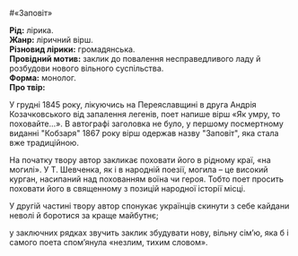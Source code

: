 #«Заповіт»

<b>Рід:</b> лірика.<br>
<b>Жанр:</b> ліричний вірш.<br>
<b>Різновид лірики:</b> громадянська.<br>
<b>Провідний мотив:</b> заклик до повалення несправедливого ладу й розбудови нового вільного суспільства.<br>
<b>Форма:</b> монолог.<br>
<b>Про твір:</b><br>
<p>У грудні 1845 року, лікуючись на Переяславщині в друга Андрія Козачковського від запалення легенів, поет напише вірш «Як умру, то поховайте…». В автографі заголовка не було, у першому посмертному виданні "Кобзаря" 1867 року вірш одержав назву "Заповіт", яка стала вже традиційною.</p>
<p>На початку твору автор закликає поховати його в рідному краї, «на могилі». У Т.  Шевченка, як і в народній поезії, могила – це високий курган, насипаний над похованням воїна чи героя. Тобто поет просить поховати його в священному з позицій народної історії місці.</p> 
<p>У другій частині твору автор спонукає українців скинути з себе кайдани неволі й боротися за краще майбутнє;</p> 
<p>у заключних рядках звучить заклик збудувати нову, вільну сім’ю, яка б і самого поета спом’янула «незлим, тихим словом».</p>